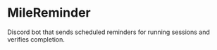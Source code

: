 # MileReminder
Discord bot that sends scheduled reminders for running sessions and verifies completion.
